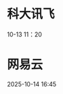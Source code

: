 # 科大讯飞
10-13 11：20

# 网易云
2025-10-14 16:45
<!--stackedit_data:
eyJoaXN0b3J5IjpbMTE1NzY5NTU4OSwtMTE4NDYwNTI4Niw0OT
A5NTIzMjEsMTE5OTc3MTQ1MywtODc5MTUyNjM1LDE4MjAyNjU0
NzZdfQ==
-->